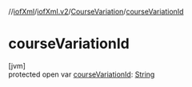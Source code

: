 //[iofXml](../../../index.md)/[iofXml.v2](../index.md)/[CourseVariation](index.md)/[courseVariationId](course-variation-id.md)

# courseVariationId

[jvm]\
protected open var [courseVariationId](course-variation-id.md): [String](https://docs.oracle.com/javase/8/docs/api/java/lang/String.html)
